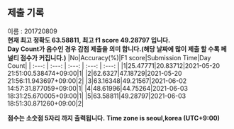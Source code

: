 


  
## 제출 기록  
이름 : 201720809  
**현재 최고 정확도 63.58811, 최고 f1 score 49.28797 입니다.**  
**Day Count가 음수인 경우 감점 제출을 의미 합니다.(해당 날짜에 많이 제출 할 수록 페널티 점수가 커집니다.)**
|No|Accuracy(%)|F1 score|Submission Time|Day Count|
| :---: | :---: | :---: | :---: | :---: |
|1|25.47771|20.83712|2021-05-20 21:51:00.538474+09:00|1|
|2|62.6327|47.18729|2021-05-20 21:56:11.943697+09:00|2|
|3|63.16348|49.21567|2021-06-02 14:57:31.877059+09:00|1|
|4|48.61996|44.75264|2021-06-03 18:31:25.670005+09:00|1|
|5|63.58811|49.28797|2021-06-03 18:51:30.871260+09:00|2|


**점수는 소숫점 5자리 까지 출력됩니다.**
**Time zone is seoul,korea (UTC+9:00)**
